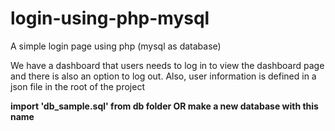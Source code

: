 # login-using-php-mysql
A simple login page using php (mysql as database)

We have a dashboard that users needs to log in to view the dashboard page and there is also an option to log out. Also, user information is defined in a json file in the root of the project

**import 'db_sample.sql' from db folder OR make a new database with this name**

